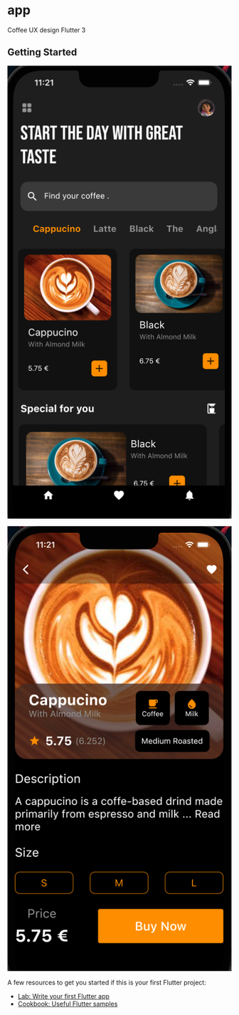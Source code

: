 # app

Coffee UX design Flutter 3

## Getting Started

![](./app/assets/image/screen1.png)

![](./app/assets/image/screen2.png)

A few resources to get you started if this is your first Flutter project:

- [Lab: Write your first Flutter app](https://docs.flutter.dev/get-started/codelab)
- [Cookbook: Useful Flutter samples](https://docs.flutter.dev/cookbook)
